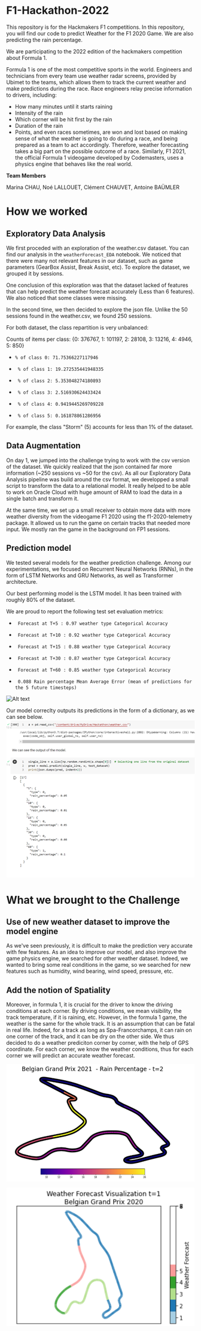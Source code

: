 # F1-Hackathon-2022
This repository is for the Hackmakers F1 competitions.
In this repository, you will find our code to predict Weather for the F1 2020 Game. We are also predicting the rain percentage.


We are participating to the 2022 edition of the hackmakers competition about Formula 1.


Formula 1 is one of the most competitive sports in the world. Engineers and technicians
from every team use weather radar screens, provided by Ubimet to the teams, which allows
them to track the current weather and make predictions during the race. Race engineers
relay precise information to drivers, including:
  * How many minutes until it starts raining
  * Intensity of the rain
  * Which corner will be hit first by the rain
  * Duration of the rain
  * Points, and even races sometimes, are won and lost based on making sense of what
the weather is going to do during a race, and being prepared as a team to act
accordingly.
Therefore, weather forecasting takes a big part on the possible outcome of a race.
Similarly, F1 2021, the official Formula 1 videogame developed by Codemasters, uses a
physics engine that behaves like the real world.

**Team Members**

Marina CHAU, Noé LALLOUET, Clément CHAUVET, Antoine BAÜMLER

# How we worked

## Exploratory Data Analysis
We first proceded with an exploration of the weather.csv dataset. You can find our analysis in the `weatherForecast_EDA` notebook.
We noticed that there were many not relevant features in our dataset, such as game parameters (GearBox Assist, Break Assist, etc).
To explore the dataset, we grouped it by sessions.

One conclusion of this exploration was that the dataset lacked of features that can help predict the weather forecast accurately (Less than 6 features). 
We also noticed that some classes were missing.

In the second time, we then decided to explore the json file. Unlike the 50 sessions found in the weather.csv, we found 250 sessions. 

For both dataset, the class repartition is very unbalanced:

Counts of items per class: {0: 376767, 1: 101197, 2: 28108, 3: 13216, 4: 4946, 5: 850}
*     % of class 0: 71.75366227117946
*      % of class 1: 19.272535441948335
*      % of class 2: 5.353048274180893
*      % of class 3: 2.516930624433424
*      % of class 4: 0.9419445269709228
*      % of class 5: 0.161878861286956

For example, the class "Storm" (5) accounts for less than 1% of the dataset.

## Data Augmentation

On day 1, we jumped into the challenge trying to work with the csv version of the dataset. We quickly realized that the json contained far more information (~250 sessions vs ~50 for the csv). As all our Exploratory Data Analysis pipeline was build around the csv format, we developped a small script to transform the data to a relational model. It really helped to be able to work on Oracle Cloud with huge amount of RAM to load the data in a single batch and transform it.

At the same time, we set up a small receiver to obtain more data with more weather diversity from the videogame F1 2020 using the f1-2020-telemetry package. It allowed us to run the game on certain tracks that needed more input. We mostly ran the game in the background on FP1 sessions. 

## Prediction model

We tested several models for the weather prediction challenge. Among our experimentations, we focused on Recurrent Neural Networks (RNNs), in the form of LSTM Networks and GRU Networks, as well as Transformer architecture.

Our best performing model is the LSTM model. It has been trained with roughly 80% of the dataset.

We are proud to report the following test set evaluation metrics:
*      Forecast at T+5 : 0.97 weather type Categorical Accuracy
*      Forecast at T+10 : 0.92 weather type Categorical Accuracy
*      Forecast at T+15 : 0.88 weather type Categorical Accuracy
*      Forecast at T+30 : 0.87 weather type Categorical Accuracy
*      Forecast at T+60 : 0.85 weather type Categorical Accuracy
*      0.088 Rain percentage Mean Average Error (mean of predictions for the 5 future timesteps)
![Alt text](/img_results/image.jpg "Model metrics on the test set.")

Our model correclty outputs its predictions in the form of a dictionary, as we can see below.
![Alt text](/img_results/image2.png "Prediction for a random line.")

# What we brought to the Challenge

## Use of new weather dataset to improve the model engine
As we've seen previously, it is difficult to make the prediction very accurate with few features. As an idea to improve our model, and also improve the game physics engine, we searched for other weather dataset.
Indeed, we wanted to bring some real conditions in the game, so we searched for new features such as humidity, wind bearing, wind speed, pressure, etc.

## Add the notion of Spatiality

Moreover, in formula 1, it is crucial for the driver to know the driving conditions at each corner. By driving conditions, we mean visibility, the track temperature, if it is raining, etc.
However, in the formula 1 game, the weather is the same for the whole track. It is an assumption that can be fatal in real life. Indeed, for a track as long as Spa-Francorchamps, it can rain on one corner of the track, and it can be dry on the other side. We thus decided to do a weather prediciton corner by corner, with the help of GPS coordinate. 
For each corner, we know the weather conditions, thus for each corner we will predict an accurate weather forecast.

![Alt text](/img_results/RP03.png "Rain percentage on the track")



![Alt text](/img_results/wf02.png "Weather Forecast on the track")
